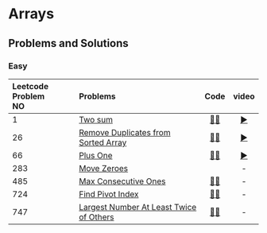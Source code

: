 # Arrays 


## Problems and Solutions

### Easy

| Leetcode Problem<br>NO 	| Problems 	| Code 	| video 	|
|:---	|:---	|:---:	|:---:	|
| 1 	| [Two sum](https://leetcode.com/problems/two-sum) 	| [👨‍💻](https://github.com/vikram6342/DSA/blob/main/arrays/TwoSum.py) 	| [▶️](https://youtu.be/FVA-p_Jd4MM)	|
| 26 	| [Remove Duplicates from Sorted Array](https://leetcode.com/problems/remove-duplicates-from-sorted-array) 	| [👨‍💻](https://github.com/vikram6342/DSA/blob/main/arrays/RemoveDuplicates.py) 	| [▶️](https://youtu.be/aYeV5I5K9yo) 	|
| 66 	| [Plus One](https://leetcode.com/problems/plus-one) 	| [👨‍💻](https://github.com/vikram6342/DSA/blob/main/arrays/plsOne.py) 	| [▶️](https://youtu.be/MBxHuZOl-Bc) 	|
| 283 	| [Move Zeroes](https://leetcode.com/problems/move-zeroes) 	| [](https://github.com/vikram6342/DSA/blob/main/arrays/moveZeros.py) 	| - 	|
| 485 	| [Max Consecutive Ones](https://leetcode.com/problems/max-consecutive-ones) 	| [👨‍💻](https://github.com/vikram6342/DSA/blob/main/arrays/maxConsecutiveOnes.py) 	| - 	|
| 724 	| [Find Pivot Index](https://leetcode.com/problems/find-pivot-index) 	| [👨‍💻](https://github.com/vikram6342/DSA/blob/main/arrays/pivot.py) 	| - 	|
| 747 	| [Largest Number At Least Twice of Others](https://leetcode.com/problems/largest-number-at-least-twice-of-others/description/) 	| [👨‍💻](https://github.com/vikram6342/DSA/blob/main/arrays/leat.py) 	| - 	|
